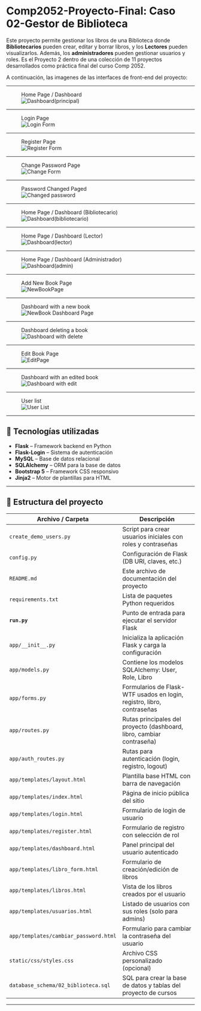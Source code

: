 # Comp2052-Proyecto-Final: Caso 02-Gestor de Biblioteca

Este proyecto permite gestionar los libros de una Biblioteca donde **Bibliotecarios** pueden crear, editar y borrar libros, y los **Lectores** pueden visualizarlos. Además, los **administradores** pueden gestionar usuarios y roles. Es el Proyecto 2 dentro de una colección de 11 proyectos desarrollados como práctica final del curso Comp 2052.

A continuación, las imagenes de las interfaces de front-end del proyecto:

---

<figure class="image"> 
   <figcaption>Home Page / Dashboard </figcaption>
   <img src="images/prinsipal.png" alt="Dashboard(principal)">
</figure>

---

<figure class="image">
   <figcaption>Login Page</figcaption>
   <img src="images/login.png" alt="Login Form">
</figure>

---

<figure class="image"> 
   <figcaption>Register Page</figcaption>
   <img src="images/registrarse.png" alt="Register Form">
</figure>

---

<figure class="image">
   <figcaption>Change Password Page </figcaption>
   <img src="images/cambiar password.png" alt="Change Form">
</figure>

---

<figure class="image">
   <figcaption>Password Changed Paged </figcaption>
   <img src="images/autualizando password.png" alt="Changed password">
</figure>

---

<figure class="image"> 
   <figcaption>Home Page / Dashboard (Bibliotecario) </figcaption>
   <img src="images/biblitecario-view.png" alt="Dashboard(bibliotecario)">
</figure>

---

<figure class="image">
   <figcaption>Home Page / Dashboard (Lector) </figcaption>
   <img src="images/lector-view.png" alt="Dashboard(lector)">
</figure>

---

<figure class="image"> 
   <figcaption>Home Page / Dashboard (Administrador) </figcaption>
   <img src="images/admin view.png" alt="Dashboard(admin)">
</figure>

---

<figure class="image">
   <figcaption>Add New Book Page </figcaption>
   <img src="images/nuevo libro.png" alt="NewBookPage">
</figure>

---

<figure class="image">
   <figcaption>Dashboard with a new book</figcaption>
   <img src="images/nuevo libro-2.png" alt="NewBook Dashboard Page">
</figure>

---

<figure class="image">
   <figcaption> Dashboard deleting a book </figcaption>
   <img src="images/borrar libro.png" alt="Dashboard with delete">
</figure>

---

<figure class="image">
   <figcaption> Edit Book Page </figcaption>
   <img src="images/edit libro.png" alt="EditPage">
</figure>

---

<figure class="image">
   <figcaption> Dashboard with an edited book </figcaption>
   <img src="images/biblitecario-view.despues de cambio.png" alt="Dashboard with edit">
</figure>

---

<figure class="image">
   <figcaption>User list</figcaption>
   <img src="images/users.png" alt="User List">
</figure>

---

## 🚀 Tecnologías utilizadas

- **Flask** – Framework backend en Python
- **Flask-Login** – Sistema de autenticación
- **MySQL** – Base de datos relacional
- **SQLAlchemy** – ORM para la base de datos
- **Bootstrap 5** – Framework CSS responsivo
- **Jinja2** – Motor de plantillas para HTML

---

## 📂 Estructura del proyecto

| Archivo / Carpeta                                                 | Descripción                                                                |
| ----------------------------------------------------------------- | -------------------------------------------------------------------------- |
| `create_demo_users.py`                                            | Script para crear usuarios iniciales con roles y contraseñas               |
| `config.py`                                                       | Configuración de Flask (DB URI, claves, etc.)                              |
| `README.md`                                                       | Este archivo de documentación del proyecto                                 |
| `requirements.txt`                                                | Lista de paquetes Python requeridos                                        |
| **`run.py`**                                                      | Punto de entrada para ejecutar el servidor Flask                           |
| `app/__init__.py`                                                 | Inicializa la aplicación Flask y carga la configuración                    |
| `app/models.py`                                                   | Contiene los modelos SQLAlchemy: User, Role, Libro                         |
| `app/forms.py`                                                    | Formularios de Flask-WTF usados en login, registro, libro, contraseñas     |
| `app/routes.py`                                                   | Rutas principales del proyecto (dashboard, libro, cambiar contraseña)      |
| `app/auth_routes.py`                                              | Rutas para autenticación (login, registro, logout)                         |
| `app/templates/layout.html`                                       | Plantilla base HTML con barra de navegación                                |
| `app/templates/index.html`                                        | Página de inicio pública del sitio                                         |
| `app/templates/login.html`                                        | Formulario de login de usuario                                             |
| `app/templates/register.html`                                     | Formulario de registro con selección de rol                                |
| `app/templates/dashboard.html`                                    | Panel principal del usuario autenticado                                    |
| `app/templates/libro_form.html`                                   | Formulario de creación/edición de libros                                   |
| `app/templates/libros.html`                                       | Vista de los libros creados por el usuario                                 |
| `app/templates/usuarios.html`                                     | Listado de usuarios con sus roles (solo para admins)                       |
| `app/templates/cambiar_password.html`                             | Formulario para cambiar la contraseña del usuario                          |
| `static/css/styles.css`                                           | Archivo CSS personalizado (opcional)                                       |
| `database_schema/02_biblioteca.sql`                               | SQL para crear la base de datos y tablas del proyecto de cursos            |

---
